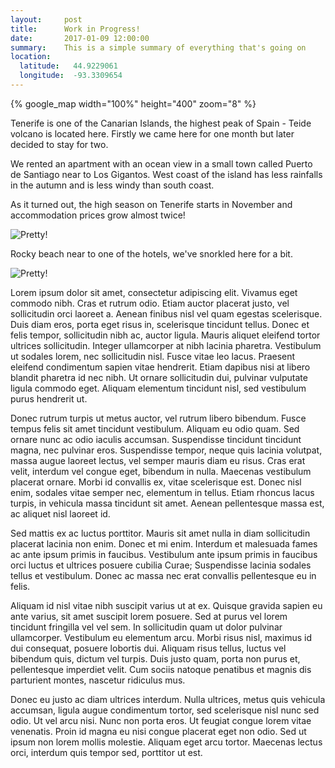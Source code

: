 ```yaml
---
layout:     post
title:      Work in Progress!
date:       2017-01-09 12:00:00
summary:    This is a simple summary of everything that's going on
location:
  latitude:   44.9229061
  longitude:  -93.3309654
---
```


{% google_map width="100%" height="400" zoom="8" %}

Tenerife is one of the Canarian Islands, the highest peak of Spain - Teide volcano is located here. Firstly we came here for one month but later decided to stay for two.

We rented an apartment with an ocean view in a small town called Puerto de Santiago near to Los Gigantos. West coast of the island has less rainfalls in the autumn and is less windy than south coast.

As it turned out, the high season on Tenerife starts in November and accommodation prices grow almost twice!

![Pretty!](https://drive.google.com/uc?id=0B4sa92p6NKUaNGNhVGtkX3laRzQ)

Rocky beach near to one of the hotels, we've snorkled here for a bit.

![Pretty!](https://drive.google.com/uc?id=0B4sa92p6NKUaTVpYbmowXy1fbEU)

Lorem ipsum dolor sit amet, consectetur adipiscing elit. Vivamus eget commodo nibh. Cras et rutrum odio. Etiam auctor placerat justo, vel sollicitudin orci laoreet a. Aenean finibus nisl vel quam egestas scelerisque. Duis diam eros, porta eget risus in, scelerisque tincidunt tellus. Donec et felis tempor, sollicitudin nibh ac, auctor ligula. Mauris aliquet eleifend tortor ultrices sollicitudin. Integer ullamcorper at nibh lacinia pharetra. Vestibulum ut sodales lorem, nec sollicitudin nisl. Fusce vitae leo lacus. Praesent eleifend condimentum sapien vitae hendrerit. Etiam dapibus nisi at libero blandit pharetra id nec nibh. Ut ornare sollicitudin dui, pulvinar vulputate ligula commodo eget. Aliquam elementum tincidunt nisl, sed vestibulum purus hendrerit ut.

Donec rutrum turpis ut metus auctor, vel rutrum libero bibendum. Fusce tempus felis sit amet tincidunt vestibulum. Aliquam eu odio quam. Sed ornare nunc ac odio iaculis accumsan. Suspendisse tincidunt tincidunt magna, nec pulvinar eros. Suspendisse tempor, neque quis lacinia volutpat, massa augue laoreet lectus, vel semper mauris diam eu risus. Cras erat velit, interdum vel congue eget, bibendum in nulla. Maecenas vestibulum placerat ornare. Morbi id convallis ex, vitae scelerisque est. Donec nisl enim, sodales vitae semper nec, elementum in tellus. Etiam rhoncus lacus turpis, in vehicula massa tincidunt sit amet. Aenean pellentesque massa est, ac aliquet nisl laoreet id.

Sed mattis ex ac luctus porttitor. Mauris sit amet nulla in diam sollicitudin placerat lacinia non enim. Donec et mi enim. Interdum et malesuada fames ac ante ipsum primis in faucibus. Vestibulum ante ipsum primis in faucibus orci luctus et ultrices posuere cubilia Curae; Suspendisse lacinia sodales tellus et vestibulum. Donec ac massa nec erat convallis pellentesque eu in felis.

Aliquam id nisl vitae nibh suscipit varius ut at ex. Quisque gravida sapien eu ante varius, sit amet suscipit lorem posuere. Sed at purus vel lorem tincidunt fringilla vel vel sem. In sollicitudin quam ut dolor pulvinar ullamcorper. Vestibulum eu elementum arcu. Morbi risus nisl, maximus id dui consequat, posuere lobortis dui. Aliquam risus tellus, luctus vel bibendum quis, dictum vel turpis. Duis justo quam, porta non purus et, pellentesque imperdiet velit. Cum sociis natoque penatibus et magnis dis parturient montes, nascetur ridiculus mus.

Donec eu justo ac diam ultrices interdum. Nulla ultrices, metus quis vehicula accumsan, ligula augue condimentum tortor, sed scelerisque nisl nunc sed odio. Ut vel arcu nisi. Nunc non porta eros. Ut feugiat congue lorem vitae venenatis. Proin id magna eu nisi congue placerat eget non odio. Sed ut ipsum non lorem mollis molestie. Aliquam eget arcu tortor. Maecenas lectus orci, interdum quis tempor sed, porttitor ut est.